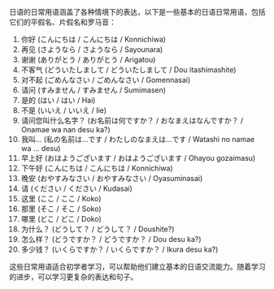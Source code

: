 日语的日常用语涵盖了各种情境下的表达，以下是一些基本的日语日常用语，包括它们的平假名、片假名和罗马音：

1. 你好 (こんにちは / こんにちは / Konnichiwa)
2. 再见 (さようなら / さようなら / Sayounara)
3. 谢谢 (ありがとう / ありがとう / Arigatou)
4. 不客气 (どういたしまして / どういたしまして / Dou itashimashite)
5. 对不起 (ごめんなさい / ごめんなさい / Gomennasai)
6. 请问 (すみません / すみません / Sumimasen)
7. 是的 (はい / はい / Hai)
8. 不是 (いいえ / いいえ / Iie)
9. 请问您叫什么名字？ (お名前は何ですか？ / おなまえはなんですか？ / Onamae wa nan desu ka?)
10. 我叫... (私の名前は...です / わたしのなまえは...です / Watashi no namae wa ... desu)
11. 早上好 (おはようございます / おはようございます / Ohayou gozaimasu)
12. 下午好 (こんにちは / こんにちは / Konnichiwa)
13. 晚安 (おやすみなさい / おやすみなさい / Oyasuminasai)
14. 请 (ください / ください / Kudasai)
15. 这里 (ここ / ここ / Koko)
16. 那里 (そこ / そこ / Soko)
17. 哪里 (どこ / どこ / Doko)
18. 为什么？ (どうして？ / どうして？ / Doushite?)
19. 怎么样？ (どうですか？ / どうですか？ / Dou desu ka?)
20. 多少钱？ (いくらですか？ / いくらですか？ / Ikura desu ka?)

这些日常用语适合初学者学习，可以帮助他们建立基本的日语交流能力。随着学习的进步，可以学习更复杂的表达和句子。